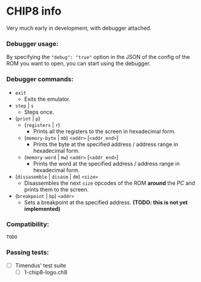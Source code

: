 # CHIP8 info

Very much early in development, with debugger attached.

### Debugger usage:

By specifying the `"debug": "true"` option in the JSON of the config of the ROM you want to open, you can start using the debugger.

### Debugger commands:
- `exit`
    - Exits the emulator.
- `step` | `s`
    - Steps once.
- (`print` | `p`)
    - (`registers` | `r`)
        - Prints all the registers to the screen in hexadecimal form.
    - (`memory-byte` | `mb`) `<addr>` [`<addr_end>`]
        - Prints the byte at the specified address / address range in hexadecimal form.
    - (`memory-word` | `mw`) `<addr>` [`<addr_end>`]
        - Prints the word at the specified address / address range in hexadecimal form.
- (`dissasemble` | `disasm` | `dm`) `<size>`
    - Disassembles the next `size` opcodes of the ROM __around__ the _PC_ and prints them to the screen.
- (`breakpoint` | `bp`) `<addr>`
    - Sets a breakpoint at the specified address. __(TODO: this is not yet implemented)__

### Compatibility:

`TODO`

### Passing tests:
- [ ] Timendus' test suite
    - [ ] 1-chip8-logo.ch8